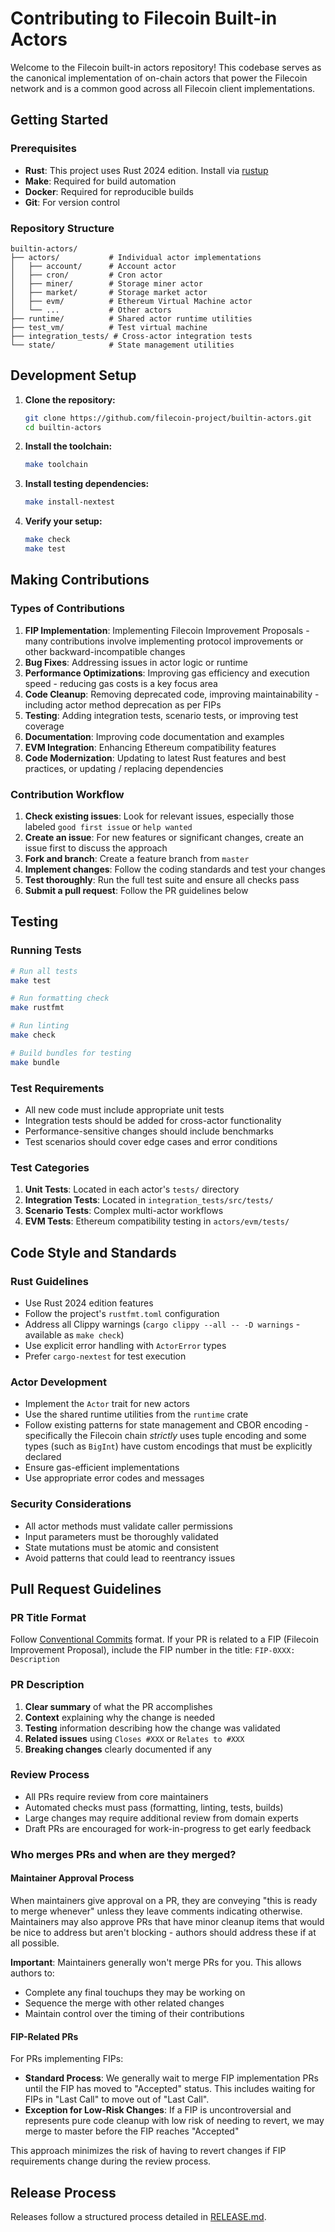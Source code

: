 # Contributing to Filecoin Built-in Actors

Welcome to the Filecoin built-in actors repository! This codebase serves as the canonical implementation of on-chain actors that power the Filecoin network and is a common good across all Filecoin client implementations.

## Getting Started

### Prerequisites

- **Rust**: This project uses Rust 2024 edition. Install via [rustup](https://rustup.rs/)
- **Make**: Required for build automation
- **Docker**: Required for reproducible builds
- **Git**: For version control

### Repository Structure

```
builtin-actors/
├── actors/           # Individual actor implementations
│   ├── account/      # Account actor
│   ├── cron/         # Cron actor
│   ├── miner/        # Storage miner actor
│   ├── market/       # Storage market actor
│   ├── evm/          # Ethereum Virtual Machine actor
│   └── ...           # Other actors
├── runtime/          # Shared actor runtime utilities
├── test_vm/          # Test virtual machine
├── integration_tests/ # Cross-actor integration tests
└── state/            # State management utilities
```

## Development Setup

1. **Clone the repository:**
   ```bash
   git clone https://github.com/filecoin-project/builtin-actors.git
   cd builtin-actors
   ```

2. **Install the toolchain:**
   ```bash
   make toolchain
   ```

3. **Install testing dependencies:**
   ```bash
   make install-nextest
   ```

4. **Verify your setup:**
   ```bash
   make check
   make test
   ```

## Making Contributions

### Types of Contributions

1. **FIP Implementation**: Implementing Filecoin Improvement Proposals - many contributions involve implementing protocol improvements or other backward-incompatible changes
2. **Bug Fixes**: Addressing issues in actor logic or runtime
3. **Performance Optimizations**: Improving gas efficiency and execution speed - reducing gas costs is a key focus area
4. **Code Cleanup**: Removing deprecated code, improving maintainability - including actor method deprecation as per FIPs
5. **Testing**: Adding integration tests, scenario tests, or improving test coverage
6. **Documentation**: Improving code documentation and examples
7. **EVM Integration**: Enhancing Ethereum compatibility features
8. **Code Modernization**: Updating to latest Rust features and best practices, or updating / replacing dependencies

### Contribution Workflow

1. **Check existing issues**: Look for relevant issues, especially those labeled `good first issue` or `help wanted`
2. **Create an issue**: For new features or significant changes, create an issue first to discuss the approach
3. **Fork and branch**: Create a feature branch from `master`
4. **Implement changes**: Follow the coding standards and test your changes
5. **Test thoroughly**: Run the full test suite and ensure all checks pass
6. **Submit a pull request**: Follow the PR guidelines below

## Testing

### Running Tests

```bash
# Run all tests
make test

# Run formatting check
make rustfmt

# Run linting
make check

# Build bundles for testing
make bundle
```

### Test Requirements

- All new code must include appropriate unit tests
- Integration tests should be added for cross-actor functionality
- Performance-sensitive changes should include benchmarks
- Test scenarios should cover edge cases and error conditions

### Test Categories

1. **Unit Tests**: Located in each actor's `tests/` directory
2. **Integration Tests**: Located in `integration_tests/src/tests/`
3. **Scenario Tests**: Complex multi-actor workflows
4. **EVM Tests**: Ethereum compatibility testing in `actors/evm/tests/`

## Code Style and Standards

### Rust Guidelines

- Use Rust 2024 edition features
- Follow the project's `rustfmt.toml` configuration
- Address all Clippy warnings (`cargo clippy --all -- -D warnings` - available as `make check`)
- Use explicit error handling with `ActorError` types
- Prefer `cargo-nextest` for test execution

### Actor Development

- Implement the `Actor` trait for new actors
- Use the shared runtime utilities from the `runtime` crate
- Follow existing patterns for state management and CBOR encoding - specifically the Filecoin chain *strictly* uses tuple encoding and some types (such as `BigInt`) have custom encodings that must be explicitly declared
- Ensure gas-efficient implementations
- Use appropriate error codes and messages

### Security Considerations

- All actor methods must validate caller permissions
- Input parameters must be thoroughly validated
- State mutations must be atomic and consistent
- Avoid patterns that could lead to reentrancy issues

## Pull Request Guidelines

### PR Title Format

Follow [Conventional Commits](https://www.conventionalcommits.org/) format. If your PR is related to a FIP (Filecoin Improvement Proposal), include the FIP number in the title: `FIP-0XXX: Description`

### PR Description

1. **Clear summary** of what the PR accomplishes
2. **Context** explaining why the change is needed
3. **Testing** information describing how the change was validated
4. **Related issues** using `Closes #XXX` or `Relates to #XXX`
5. **Breaking changes** clearly documented if any

### Review Process

- All PRs require review from core maintainers
- Automated checks must pass (formatting, linting, tests, builds)
- Large changes may require additional review from domain experts
- Draft PRs are encouraged for work-in-progress to get early feedback

### Who merges PRs and when are they merged?

#### Maintainer Approval Process

When maintainers give approval on a PR, they are conveying "this is ready to merge whenever" unless they leave comments indicating otherwise. Maintainers may also approve PRs that have minor cleanup items that would be nice to address but aren't blocking - authors should address these if at all possible.

**Important**: Maintainers generally won't merge PRs for you. This allows authors to:
- Complete any final touchups they may be working on
- Sequence the merge with other related changes
- Maintain control over the timing of their contributions

#### FIP-Related PRs

For PRs implementing FIPs:

- **Standard Process**: We generally wait to merge FIP implementation PRs until the FIP has moved to "Accepted" status.  This includes waiting for FIPs in "Last Call" to move out of "Last Call".
- **Exception for Low-Risk Changes**: If a FIP is uncontroversial and represents pure code cleanup with low risk of needing to revert, we may merge to master before the FIP reaches "Accepted"

This approach minimizes the risk of having to revert changes if FIP requirements change during the review process.

## Release Process

Releases follow a structured process detailed in [RELEASE.md](RELEASE.md).